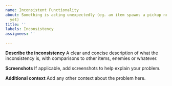 ```yaml
---
name: Inconsistent Functionality
about: Something is acting unexpectedly (eg. an item spawns a pickup not unlocked
  yet)
title: ''
labels: Inconsistency
assignees: ''

---
```


**Describe the inconsistency**
A clear and concise description of what the inconsistency is, with comparisons to other items, enemies or whatever.

**Screenshots**
If applicable, add screenshots to help explain your problem.

**Additional context**
Add any other context about the problem here.
